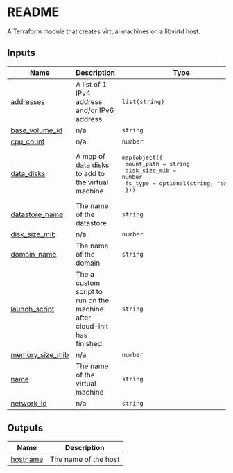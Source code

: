 # README
A Terraform module that creates virtual machines on a libvirtd host.
<!-- BEGIN_TF_DOCS -->
## Inputs

| Name | Description | Type | Default | Required |
|------|-------------|------|---------|:--------:|
| <a name="input_addresses"></a> [addresses](#input\_addresses) | A list of 1 IPv4 address and/or IPv6 address | `list(string)` | n/a | yes |
| <a name="input_base_volume_id"></a> [base\_volume\_id](#input\_base\_volume\_id) | n/a | `string` | n/a | yes |
| <a name="input_cpu_count"></a> [cpu\_count](#input\_cpu\_count) | n/a | `number` | `2` | no |
| <a name="input_data_disks"></a> [data\_disks](#input\_data\_disks) | A map of data disks to add to the virtual machine | <pre>map(object({<br/>    mount_path    = string<br/>    disk_size_mib = number<br/>    fs_type       = optional(string, "ext4")<br/>  }))</pre> | `{}` | no |
| <a name="input_datastore_name"></a> [datastore\_name](#input\_datastore\_name) | The name of the datastore | `string` | n/a | yes |
| <a name="input_disk_size_mib"></a> [disk\_size\_mib](#input\_disk\_size\_mib) | n/a | `number` | `1024` | no |
| <a name="input_domain_name"></a> [domain\_name](#input\_domain\_name) | The name of the domain | `string` | `"virtual.lan"` | no |
| <a name="input_launch_script"></a> [launch\_script](#input\_launch\_script) | The a custom script to run on the machine after cloud-init has finished | `string` | `""` | no |
| <a name="input_memory_size_mib"></a> [memory\_size\_mib](#input\_memory\_size\_mib) | n/a | `number` | `2048` | no |
| <a name="input_name"></a> [name](#input\_name) | The name of the virtual machine | `string` | n/a | yes |
| <a name="input_network_id"></a> [network\_id](#input\_network\_id) | n/a | `string` | n/a | yes |

## Outputs

| Name | Description |
|------|-------------|
| <a name="output_hostname"></a> [hostname](#output\_hostname) | The name of the host |
<!-- END_TF_DOCS -->